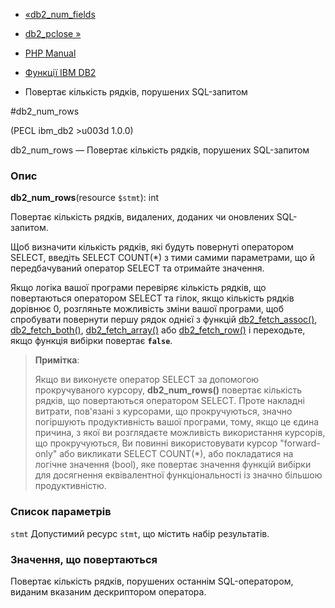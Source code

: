 - [«db2_num_fields](function.db2-num-fields.md)
- [db2_pclose »](function.db2-pclose.md)

- [PHP Manual](index.md)
- [Функції IBM DB2](ref.ibm-db2.md)
- Повертає кількість рядків, порушених SQL-запитом

#db2_num_rows

(PECL ibm_db2 \>u003d 1.0.0)

db2_num_rows — Повертає кількість рядків, порушених SQL-запитом

### Опис

**db2_num_rows**(resource `$stmt`): int

Повертає кількість рядків, видалених, доданих чи оновлених
SQL-запитом.

Щоб визначити кількість рядків, які будуть повернуті оператором
SELECT, введіть SELECT COUNT(\*) з тими самими параметрами, що й
передбачуваний оператор SELECT та отримайте значення.

Якщо логіка вашої програми перевіряє кількість рядків, що повертаються
оператором SELECT та гілок, якщо кількість рядків дорівнює 0, розгляньте
можливість зміни вашої програми, щоб спробувати повернути першу
рядок однієї з функцій
[db2_fetch_assoc()](function.db2-fetch-assoc.md),
[db2_fetch_both()](function.db2-fetch-both.md),
[db2_fetch_array()](function.db2-fetch-array.md) або
[db2_fetch_row()](function.db2-fetch-row.md) і переходьте, якщо
функція вибірки повертає **`false`**.

> **Примітка**:
>
> Якщо ви виконуєте оператор SELECT за допомогою прокручуваного курсору,
> **db2_num_rows()** повертає кількість рядків, що повертаються
> оператором SELECT. Проте накладні витрати, пов'язані з
> курсорами, що прокручуються, значно погіршують продуктивність
> вашої програми, тому, якщо це єдина причина, з якої
> ви розглядаєте можливість використання курсорів, що прокручуються,
> Ви повинні використовувати курсор "forward-only" або викликати SELECT
> COUNT(\*), або покладатися на логічне значення (bool), яке
> повертає значення функцій вибірки для досягнення еквівалентної
> функціональності із значно більшою продуктивністю.

### Список параметрів

`stmt`
Допустимий ресурс `stmt`, що містить набір результатів.

### Значення, що повертаються

Повертає кількість рядків, порушених останнім SQL-оператором,
виданим вказаним дескриптором оператора.
